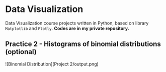 # Data Visualization
Data Visualization course projects written in Python, based on library `Matplotlib` and `Plotly`.
**Codes are in my private repository.**

## Practice 2 - Histograms of binomial distributions (optional)
![Binomial Distribution](Project 2/output.png)
